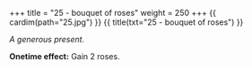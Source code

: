 +++
title = "25 - bouquet of roses"
weight = 250
+++
{{ cardim(path="25.jpg") }}
{{ title(txt="25 - bouquet of roses") }}

*A generous present.*

**Onetime effect:** Gain 2 roses.
